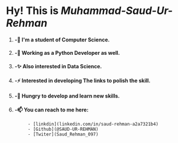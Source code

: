 # Hy! This is _Muhammad-Saud-Ur-Rehman_

1. #### -🔭 I'm a student of Computer Science.
2. #### -🌱 Working as a Python Developer as well.
3. #### -✨ Also interested in Data Science.
4. #### -⚡ Interested in developing The links to polish the skill.
5. #### -👯 Hungry to develop and learn new skills.
6. #### -📫 You can reach to me here: 
            - [linkdin](linkedin.com/in/saud-rehman-a2a7321b4)
            - [Github](@SAUD-UR-REHMAN)
            - [Twiter](Saud_Rehman_097)

